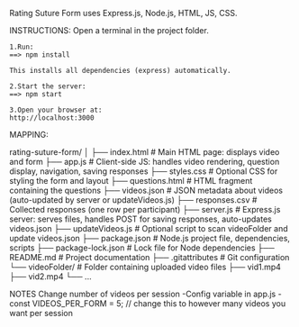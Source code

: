 Rating Suture Form uses Express.js, Node.js, HTML, JS, CSS.

INSTRUCTIONS:
Open a terminal in the project folder.

    1.Run:
    ==> npm install

    This installs all dependencies (express) automatically.

    2.Start the server:
    ==> npm start

    3.Open your browser at:
    http://localhost:3000


MAPPING: 

rating-suture-form/
│
├── index.html         # Main HTML page: displays video and form
├── app.js             # Client-side JS: handles video rendering, question display, navigation, saving responses
├── styles.css         # Optional CSS for styling the form and layout
├── questions.html     # HTML fragment containing the questions
├── videos.json        # JSON metadata about videos (auto-updated by server or updateVideos.js)
├── responses.csv      # Collected responses (one row per participant)
├── server.js          # Express.js server: serves files, handles POST for saving responses, auto-updates videos.json
├── updateVideos.js    # Optional script to scan videoFolder and update videos.json
├── package.json       # Node.js project file, dependencies, scripts
├── package-lock.json  # Lock file for Node dependencies
├── README.md          # Project documentation
├── .gitattributes     # Git configuration
└── videoFolder/       # Folder containing uploaded video files
    ├── vid1.mp4
    ├── vid2.mp4
    └── ...


NOTES
Change number of videos per session
-Config variable in app.js
    - const VIDEOS_PER_FORM = 5; // change this to however many videos you want per session
